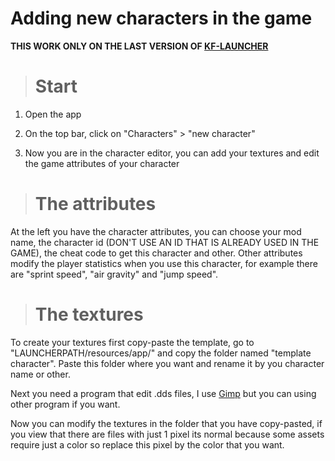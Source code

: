 # Adding new characters in the game

**THIS WORK ONLY ON THE LAST VERSION OF [KF-LAUNCHER](https://github.com/AntoineUserName/Kestrel-Fusion-Launcher/)**


> # Start

1. Open the app

2. On the top bar, click on "Characters" > "new character"

3. Now you are in the character editor, you can add your textures and edit the game attributes of your character


> # The attributes

At the left you have the character attributes, you can choose your mod name, the character id (DON'T USE AN ID THAT IS ALREADY USED IN THE GAME), the cheat code to get this character and other.
Other attributes modify the player statistics when you use this character, for example there are "sprint speed", "air gravity" and "jump speed".


> # The textures

To create your textures first copy-paste the template, go to "LAUNCHERPATH/resources/app/" and copy the folder named "template character".
Paste this folder where you want and rename it by you character name or other.

Next you need a program that edit .dds files, I use [Gimp](https://www.gimp.org/) but you can using other program if you want.

Now you can modify the textures in the folder that you have copy-pasted, if you view that there are files with just 1 pixel its normal because some assets require just a color so replace this pixel by the color that you want.
